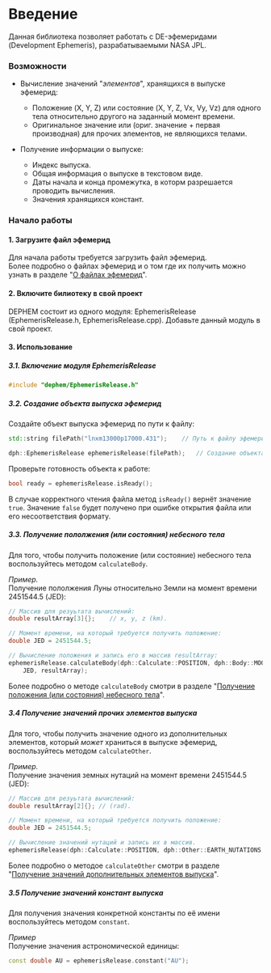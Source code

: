 # Введение
Данная библиотека позволяет работать с DE-эфемеридами (Development Ephemeris), разрабатываемыми NASA JPL.  

### Возможности
- Вычисление значений "_элементов_", хранящихся в выпуске эфемерид:
	- Положение (X, Y, Z) или состояние (X, Y, Z, Vx, Vy, Vz) для одного тела относительно другого на заданный момент времени.
	- Оригинальное значение или (ориг. значение + первая производная) для прочих элементов, не являющихся телами.  
	
- Получение информации о выпуске:
	- Индекс выпуска.
	- Общая информация о выпуске в текстовом виде.
	- Даты начала и конца промежутка, в которм разрешается проводить вычисления.
	- Значения хранящихся констант.

### Начало работы

#### 1. Загрузите файл эфемерид
Для начала работы требуется загрузить файл эфемерид.  
Более подробно о файлах эфемерид и о том где их получить можно узнать в разделе "[О файлах эфемерид](about-epehemris-files.md)".  

#### 2. Включите билиотеку в свой проект
DEPHEM состоит из одного модуля: EphemerisRelease (EphemerisRelease.h, EphemerisRelease.cpp). Добавьте данный модуль в свой проект.


#### 3. Использование

##### 3.1. Включение модуля EphemerisRelease
````c++
#include "dephem/EphemerisRelease.h"
````

##### 3.2. Создание объекта выпуска эфемерид
Создайте объект выпуска эфемерид по пути к файлу:
````c++
std::string filePath("lnxm13000p17000.431");    // Путь к файлу эфемерид.

dph::EphemerisRelease ephemerisRelease(filePath);   // Создание объекта эфемерид.
````

Проверьте готовность объекта к работе:
````c++
bool ready = ephemerisRelease.isReady();
````
В случае корректного чтения файла метод `isReady()` вернёт значение `true`. Значение `false` будет получено при ошибке открытия файла или его несоответствия формату.


##### 3.3. Получение пололжения (или состояния) небесного тела
Для того, чтобы получить положение (или состояние) небесного тела воспользуйтесь методом `calculateBody`.

*Пример.*   
Получение пололжения Луны относительно Земли на момент времени 2451544.5 (JED):

````c++
// Массив для резуьтата вычислений:
double resultArray[3]{};    // x, y, z (km).

// Момент времени, на который требуется получить положение:
double JED = 2451544.5;

// Вычисление положения и запись его в массив resultArray:
ephemerisRelease.calculateBody(dph::Calculate::POSITION, dph::Body::MOON, dph::Body::EARTH, 
    JED, resultArray);

````

Более подробно о методе `calculateBody` смотри в разделе "[Получение положения (или состояния) небесного тела](body-pos-state.md)".

##### 3.4 Получение значений прочих элементов выпуска
Для того, чтобы получить значение одного из дополнительных элементов, который *может* храниться в выпуске эфемерид, воспользуйтесь методом `calculateOther`.

*Пример.*  
Получение значения земных нутаций на момент времени 2451544.5 (JED):

````c++
// Массив для резуьтата вычислений:
double resultArray[2]{}; // (rad).

// Момент времени, на который требуется получить положение:
double JED = 2451544.5;

// Вычисление значений нутаций и запись их в массив.
ephemerisRelease(dph::Calculate::POSITION, dph::Other::EARTH_NUTATIONS, JED, resultArray);

````

Более подробно о методое `calculateOther` смотри в разделе "[Получение значений дополнительных элементов выпуска](other-elements.md)".

##### 3.5 Получение значений констант выпуска
Для получения значения конкретной константы по её имени воспользуйтесь методом `constant`.

*Пример*  
Получение значения астрономической единицы:
````c++
const double AU = ephemerisRelease.constant("AU");
````